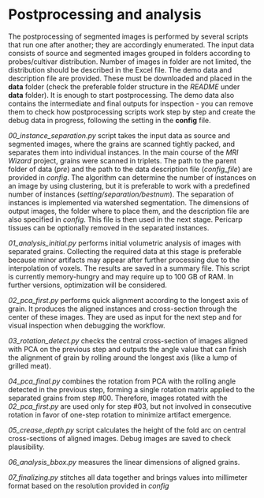 # Postprocessing and analysis

The postprocessing of segmented images is performed by several scripts that run one after another; they are accordingly enumerated.
The input data consists of source and segmented images grouped in folders according to probes/cultivar distribution. Number of images in folder are not limited, the distribution should be described in the Excel file. The demo data and description file are provided. These must be downloaded and placed in the **data** folder (check the preferable folder structure in the *README* under **data** folder). It is enough to start postprocessing. The demo data also contains the intermediate and final outputs for inspection - you can remove them to check how postprocessing scripts work step by step and create the debug data in progress, following the setting in the **config** file.

*00_instance_separation.py* script takes the input data as source and segmented images, where the grains are scanned tightly packed, and separates them into individual instances. In the main course of the *MRI Wizard* project, grains were scanned in triplets. The path to the parent folder of data (*pre*) and the path to the data description file (*config_file*) are provided in *config*. The algorithm can determine the number of instances on an image by using clustering, but it is preferable to work with a predefined number of instances (*setting/separation/bestnum*). The separation of instances is implemented via watershed segmentation. The dimensions of output images, the folder where to place them, and the description file are also specified in *config*. This file is then used in the next stage. Pericarp tissues can be optionally removed in the separated instances.

*01_analysis_initial.py* performs initial volumetric analysis of images with separated grains. Collecting the required data at this stage is preferable because minor artifacts may appear after further processing due to the interpolation of voxels. The results are saved in a summary file. This script is currently memory-hungry and may require up to 100 GB of RAM. In further versions, optimization will be considered.

*02_pca_first.py* performs quick alignment according to the longest axis of grain. It produces the aligned instances and cross-section through the center of these images. They are used as input for the next step and for visual inspection when debugging the workflow.

*03_rotation_detect.py* checks the central cross-section of images aligned with PCA on the previous step and outputs the angle value that can finish the alignment of grain by rolling around the longest axis (like a lump of grilled meat).

*04_pca_final.py* combines the rotation from PCA with the rolling angle detected in the previous step, forming a single rotation matrix applied to the separated grains from step #00. Therefore, images rotated with the *02_pca_first.py* are used only for step #03, but not involved in consecutive rotation in favor of one-step rotation to minimize artifact emergence. 

*05_crease_depth.py* script calculates the height of the fold arc on central cross-sections of aligned images. Debug images are saved to check plausibility.

*06_analysis_bbox.py* measures the linear dimensions of aligned grains.

*07_finalizing.py* stitches all data together and brings values into millimeter format based on the resolution provided in *config*
